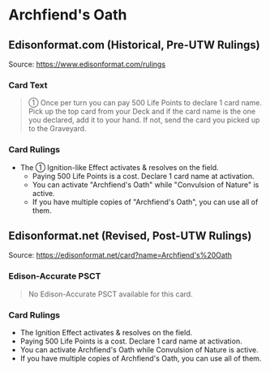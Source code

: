 # Archfiend's Oath

## Edisonformat.com (Historical, Pre-UTW Rulings)

Source: https://www.edisonformat.com/rulings

### Card Text

> ① Once per turn you can pay 500 Life Points to declare 1 card name. Pick up the top card from your Deck and if the card name is the one you declared, add it to your hand. If not, send the card you picked up to the Graveyard.

### Card Rulings

*   The ① Ignition-like Effect activates & resolves on the field.
    *   Paying 500 Life Points is a cost. Declare 1 card name at activation.
    *   You can activate "Archfiend's Oath" while "Convulsion of Nature" is active.
    *   If you have multiple copies of "Archfiend's Oath", you can use all of them.

## Edisonformat.net (Revised, Post-UTW Rulings)

Source: https://edisonformat.net/card?name=Archfiend's%20Oath

### Edison-Accurate PSCT

> No Edison-Accurate PSCT available for this card.

### Card Rulings

*   The Ignition Effect activates & resolves on the field.
*   Paying 500 Life Points is a cost. Declare 1 card name at activation.
*   You can activate Archfiend's Oath while Convulsion of Nature is active.
*   If you have multiple copies of Archfiend's Oath, you can use all of them.
            